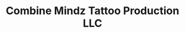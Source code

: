 ---
title: "Combine Mindz Tattoo Production LLC"
url: /smithfield/combine-mindz-tattoo-production-llc/
shop: tattoo
---